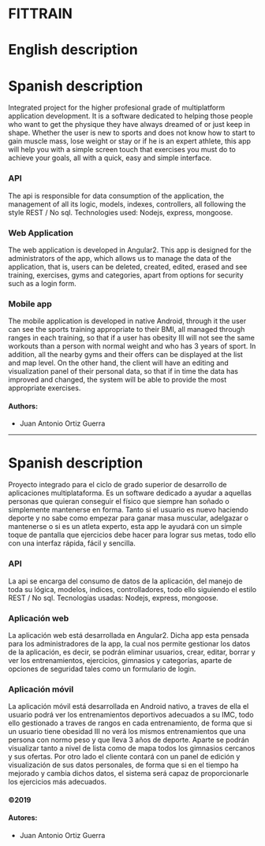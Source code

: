 # FITTRAIN
# English description

# Spanish description
Integrated project for the higher profesional grade  of multiplatform application development. It is a software dedicated to helping those people who want to get the physique they have always dreamed of or just keep in shape.
Whether the user is new to sports and does not know how to start to gain muscle mass, lose weight or stay or if he is an expert athlete, this app will help you with a simple screen touch that exercises you must do to achieve your goals, all with a quick, easy and simple interface.

### API

The api is responsible for data consumption of the application, the management of all its logic, models, indexes, controllers, all following the style REST / No sql.
Technologies used: Nodejs, express, mongoose.

### Web Application

The web application is developed in Angular2. This app is designed for the administrators of the app, which allows us to manage the data of the application, that is, users can be deleted, created, edited, erased and see training, exercises, gyms and categories, apart from options for security such as a login form.


### Mobile app

The mobile application is developed in native Android, through it the user can see the sports training appropriate to their BMI, all managed through ranges in each training, so that if a user has obesity III will not see the same workouts than a person with normal weight and who has 3 years of sport. In addition, all the nearby gyms and their offers can be displayed at the list and map level. On the other hand, the client will have an editing and visualization panel of their personal data, so that if in time the data has improved and changed, the system will be able to provide the most appropriate exercises.

#### Authors:
- Juan Antonio Ortiz Guerra
___
# Spanish description
Proyecto integrado para el ciclo de grado superior de desarrollo de aplicaciones multiplataforma. Es un software dedicado a ayudar a aquellas personas que quieran conseguir el físico que siempre han soñado o simplemente mantenerse en forma.
Tanto si el usuario es nuevo haciendo deporte y no sabe como empezar para ganar masa muscular, adelgazar o mantenerse o si es un atleta experto, esta app le ayudará con un simple toque de pantalla que ejercicios debe hacer para lograr sus metas, todo ello con una interfaz rápida, fácil y sencilla.


### API

La api se encarga del consumo de datos de la aplicación, del manejo de toda su lógica, modelos, indices, controlladores, todo ello siguiendo el estilo REST / No sql.
Tecnologías usadas: Nodejs, express, mongoose.

### Aplicación web

La aplicación web está desarrollada en Angular2. Dicha app esta pensada para los administradores de la app, la cual nos permite gestionar los datos de la aplicación, es decir, se podrán eliminar usuarios, crear, editar, borrar y ver los entrenamientos, ejercicios, gimnasios y categorías, aparte de opciones de seguridad tales como un formulario de login.


### Aplicación móvil

La aplicación móvil está desarrollada en Android nativo, a traves de ella el usuario podrá ver los entrenamientos deportivos adecuados a su IMC, todo ello gestionado a traves de rangos en cada entrenamiento, de forma que si un usuario tiene obesidad III no verá los mismos entrenamientos que una persona con normo peso y que lleva 3 años de deporte. Aparte se podrán visualizar tanto a nivel de lista como de mapa todos los gimnasios cercanos y sus ofertas. Por otro lado el cliente contará con un panel de edición y visualización de sus datos personales, de forma que si en el tiempo ha mejorado y cambia dichos datos, el sistema será capaz de proporcionarle los ejercicios más adecuados.
#### ©2019

#### Autores:
- Juan Antonio Ortiz Guerra
